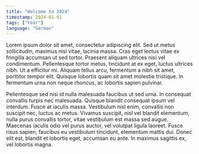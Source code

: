 ```yaml
---
title: "Welcome to 2024"
timestamp: 2024-01-01
tags: ["Year"]
language: "German"
---
```


Lorem ipsum dolor sit amet, consectetur adipiscing elit. Sed ut metus sollicitudin, maximus nisi vitae, lacinia massa. Cras eget lectus vitae ex fringilla accumsan ut sed tortor. Praesent aliquam ultrices nisi vel condimentum. Pellentesque tortor metus, tincidunt at ex eget, luctus ultrices nibh. Ut a efficitur mi. Aliquam tellus arcu, fermentum a nibh sit amet, porttitor tempor elit. Quisque lobortis quam sit amet molestie tristique. In fermentum urna non neque rhoncus, ac lobortis sapien pulvinar.

Pellentesque sed nisi id nulla malesuada faucibus ut sed urna. In consequat convallis turpis nec malesuada. Quisque blandit consequat ipsum vel interdum. Fusce at iaculis massa. Vestibulum nisl enim, convallis non suscipit nec, luctus ac metus. Vivamus suscipit, nisl vel blandit elementum, nulla purus convallis tortor, vitae vestibulum est massa sed augue. Maecenas iaculis odio vel purus auctor, vel volutpat ligula laoreet. Fusce risus sapien, faucibus eu vestibulum tincidunt, elementum mattis dui. Donec elit est, blandit et lobortis eget, accumsan eu ante. In maximus sagittis ex, vel lobortis magna.
